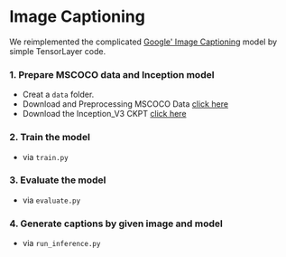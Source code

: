 # Image Captioning

We reimplemented the complicated [Google' Image Captioning](https://github.com/tensorflow/models/tree/master/im2txt) model by simple TensorLayer code.

### 1. Prepare MSCOCO data and Inception model
- Creat a ``data`` folder.
- Download and Preprocessing MSCOCO Data [click here](https://github.com/zsdonghao/models/tree/master/im2txt#prepare-the-training-data)
- Download the Inception_V3 CKPT [click here](https://github.com/zsdonghao/models/tree/master/im2txt#download-the-inception-v3-checkpoint)


### 2. Train the model
- via ``train.py``

### 3. Evaluate the model
- via ``evaluate.py``

### 4. Generate captions by given image and model
- via ``run_inference.py``
